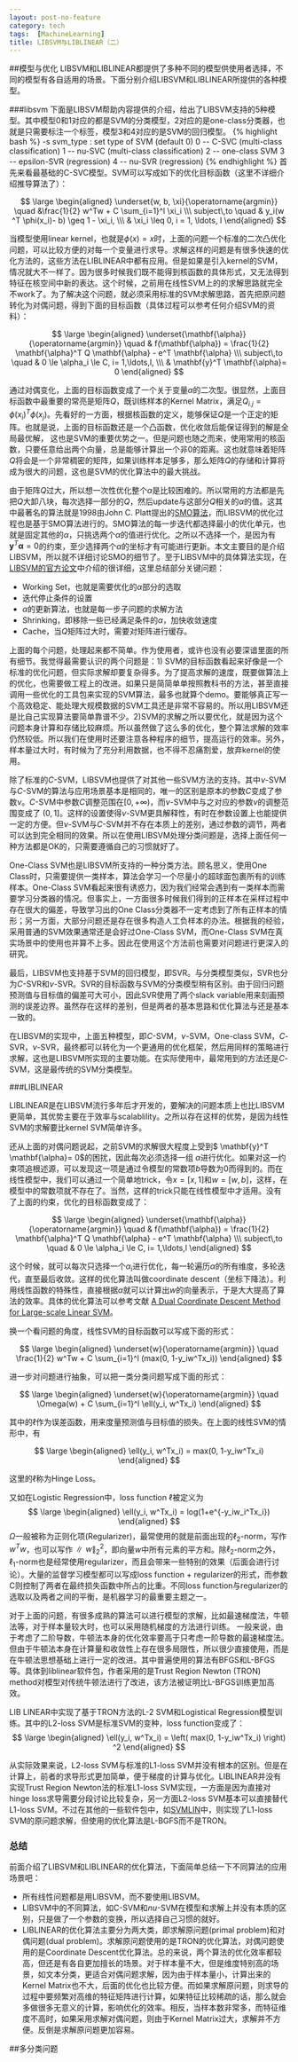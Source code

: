 ```yaml
---
layout: post-no-feature
category: tech
tags:  [MachineLearning]
title: LIBSVM与LIBLINEAR（二）
---
```


##模型与优化
LIBSVM和LIBLINEAR都提供了多种不同的模型供使用者选择，不同的模型有各自适用的场景。下面分别介绍LIBSVM和LIBLINEAR所提供的各种模型。

###libsvm
下面是LIBSVM帮助内容提供的介绍，给出了LIBSVM支持的5种模型。其中模型0和1对应的都是SVM的分类模型，2对应的是one-class分类器，也就是只需要标注一个标签，模型3和4对应的是SVM的回归模型。
{% highlight bash %}
-s svm_type : set type of SVM (default 0)
	0 -- C-SVC		(multi-class classification)
	1 -- nu-SVC		(multi-class classification)
	2 -- one-class SVM
	3 -- epsilon-SVR	(regression)
	4 -- nu-SVR		(regression)
{% endhighlight %}
首先来看最基础的C-SVC模型。SVM可以写成如下的优化目标函数（这里不详细介绍推导算法了）：

$$
\large
\begin{aligned}
\underset{w, b, \xi}{\operatorname{argmin}}  \quad &\frac{1}{2}  w^Tw  + C \sum_{i=1}^l \xi_i \\\
subject\,to \quad & y_i(w ^T \phi(x_i)- b)  \geq 1 - \xi_i, \\\
& \xi_i \leq 0, i = 1, \ldots, l
\end{aligned}
$$

当模型使用linear kernel，也就是$\phi(x) = x$时，上面的问题一个标准的二次凸优化问题，可以比较方便的对每一个变量进行求导。求解这样的问题是有很多快速的优化方法的，这些方法在LIBLINEAR中都有应用。但是如果是引入kernel的SVM，情况就大不一样了。因为很多时候我们既不能得到核函数的具体形式，又无法得到特征在核空间中新的表达。这个时候，之前用在线性SVM上的的求解思路就完全不work了。为了解决这个问题，就必须采用标准的SVM求解思路，首先把原问题转化为对偶问题，得到下面的目标函数（具体过程可以参考任何介绍SVM的资料）：

$$
\large
\begin{aligned}
\underset{\mathbf{\alpha}}{\operatorname{argmin}} \quad & f(\mathbf{\alpha}) =
\frac{1}{2} \mathbf{\alpha}^T Q \mathbf{\alpha} - e^T \mathbf{\alpha} \\\
subject\,to \quad & 0 \le \alpha_i \le C, i= 1,\ldots,l, \\\
& \mathbf{y}^T \mathbf{\alpha}= 0
\end{aligned}
$$

通过对偶变化，上面的目标函数变成了一个关于变量$\alpha$的二次型。很显然，上面目标函数中最重要的常亮是矩阵$Q$，既训练样本的Kernel Matrix，满足$Q_{i.j}=\phi(x_i)^T\phi(x_j)$。先看好的一方面，根据核函数的定义，能够保证$Q$是一个正定的矩阵。也就是说，上面的目标函数还是一个凸函数，优化收敛后能保证得到的解是全局最优解， 这也是SVM的重要优势之一。但是问题也随之而来，使用常用的核函数，只要任意给出两个向量，总是能够计算出一个非0的距离。这也就意味着矩阵$Q$将会是一个非常稠密的矩阵，如果训练样本足够多，那么矩阵$Q$的存储和计算将成为很大的问题，这也是SVM的优化算法中的最大挑战。

由于矩阵$Q$过大，所以想一次性优化整个$\alpha$是比较困难的。所以常用的方法都是先把$Q$大卸八块，每次选择一部分的$Q$，然后update与这部分$Q$相关的$\alpha$的值。这其中最著名的算法就是1998由John C. Platt提出的[SMO算法](http://research.microsoft.com/pubs/68391/smo-book.pdf)，而LIBSVM的优化过程也是基于SMO算法进行的。SMO算法的每一步迭代都选择最小的优化单元，也就是固定其他的$\alpha$，只挑选两个$\alpha$的值进行优化。之所以不选择一个，是因为有$\mathbf{y}^T \mathbf{\alpha}= 0$的约束，至少选择两个$\alpha$的坐标才有可能进行更新。本文主要目的是介绍LIBSVM，所以就不详细讨论SMO的细节了。至于LIBSVM中的具体算法实现，在[LIBSVM的官方论文](http://140.112.30.28/~cjlin/papers/libsvm.pdf)中介绍的很详细，这里总结部分关键问题：

*	Working Set，也就是需要优化的$\alpha$部分的选取
* 	迭代停止条件的设置
* 	$\alpha$的更新算法，也就是每一步子问题的求解方法
* 	Shrinking，即移除一些已经满足条件的$\alpha$，加快收敛速度
* 	Cache，当$Q$矩阵过大时，需要对矩阵进行缓存。

上面的每个问题，处理起来都不简单。作为使用者，或许也没有必要深谙里面的所有细节。我觉得最需要认识的两个问题是：1) SVM的目标函数看起来好像是一个标准的优化问题，但实际求解却要复杂得多。为了提高求解的速度，既要做算法上的优化，也需要做工程上的改进。如果只是简简单单按照教科书的方法，甚至直接调用一些优化的工具包来实现的SVM算法，最多也就算个demo。要能够真正写一个高效稳定、能处理大规模数据的SVM工具还是非常不容易的。所以用LIBSVM还是比自己实现算法要简单靠谱不少。2)SVM的求解之所以要优化，就是因为这个问题本身计算和存储比较麻烦。所以虽然做了这么多的优化，整个算法求解的效率仍然较低。所以我们在使用时还要注意各种程序的细节，提高运行的效率。另外，样本量过大时，有时候为了充分利用数据，也不得不忍痛割爱，放弃kernel的使用。	

除了标准的$C$-SVM，LIBSVM也提供了对其他一些SVM方法的支持。其中$\nu$-SVM与$C$-SVM的算法与应用场景基本是相同的，唯一的区别是原本的参数$C$变成了参数$\nu$。$C$-SVM中参数$C$调整范围在$[0,+\infty)$，而$\nu$-SVM中与之对应的参数$\nu$的调整范围变成了 $(0,1]$。这样的设置使得$\nu$-SVM更具解释性，有时在参数设置上也能提供一定的方便。但$\nu$-SVM与$C$-SVM并不存在本质上的差别，通过参数的调节，两者可以达到完全相同的效果。所以在使用LIBSVM处理分类问题是，选择上面任何一种方法都是OK的，只需要遵循自己的习惯就好了。

One-Class SVM也是LIBSVM所支持的一种分类方法。顾名思义，使用One Class时，只需要提供一类样本，算法会学习一个尽量小的超球面包裹所有的训练样本。One-Class SVM看起来很有诱惑力，因为我们经常会遇到有一类样本而需要学习分类器的情况。但事实上，一方面很多时候我们得到的正样本在采样过程中存在很大的偏差，导致学习出的One Class分类器不一定考虑到了所有正样本的情形；另一方面，大部分问题还是存在很多构造人工负样本的办法。根据我的经验，采用普通的SVM效果通常还是会好过One-Class SVM，而One-Class SVM在真实场景中的使用也并算不上多。因此在使用这个方法前也需要对问题进行更深入的研究。

最后，LIBSVM也支持基于SVM的回归模型，即SVR。与分类模型类似，SVR也分为$C$-SVR和$\nu$-SVR。SVR的目标函数与SVM的分类模型稍有区别。由于回归问题预测值与目标值的偏差可大可小，因此SVR使用了两个slack variable用来刻画预测的误差边界。虽然存在这样的差别，但是两者的基本思路和优化算法与还是基本一致的。

在LIBSVM的实现中，上面五种模型，即$C$-SVM，$\nu$-SVM，One-class SVM，$C$-SVR，$\nu$-SVR，最终都可以转化为一个更通用的优化框架，然后用同样的策略进行求解，这也是LIBSVM所实现的主要功能。在实际使用中，最常用到的方法还是$C$-SVM，这是最传统的SVM分类模型。

###LIBLINEAR

LIBLINEAR是在LIBSVM流行多年后才开发的，要解决的问题本质上也比LIBSVM更简单，其优势主要在于效率与scalablility。之所以存在这样的优势，是因为线性SVM的求解要比kernel SVM简单许多。

还从上面的对偶问题说起，之前SVM的求解很大程度上受到$ \mathbf{y}^T \mathbf{\alpha}= 0$的困扰，因此每次必须选择一组 $\alpha$进行优化。如果对这一约束项追根述源，可以发现这一项是通过令模型的常数项$b$导数为$0$而得到的。而在线性模型中，我们可以通过一个简单地trick，令$x = [x, 1]$和$w = [w, b]$，这样，在模型中的常数项就不存在了。当然，这样的trick只能在线性模型中才适用。没有了上面的约束，优化的目标函数变成了：

$$
\large
\begin{aligned}
\underset{\mathbf{\alpha}}{\operatorname{argmin}} \quad & f(\mathbf{\alpha}) =
\frac{1}{2} \mathbf{\alpha}^T Q \mathbf{\alpha} - e^T \mathbf{\alpha} \\\
subject\,to \quad & 0 \le \alpha_i \le C, i= 1,\ldots,l
\end{aligned}
$$

这个时候，就可以每次只选择一个$\alpha_i$进行优化，每一轮遍历$\alpha$的所有维度，多轮迭代，直至最后收敛。这样的优化算法叫做coordinate descent（坐标下降法）。利用线性函数的特殊性，直接根据$\alpha$就可以计算出$w$的向量表示，于是大大提高了算法的效率。具体的优化算法可以参考文献 [A Dual Coordinate Descent Method for Large-scale Linear SVM](www.csie.ntu.edu.tw/~cjlin/papers/cddual.pdf)。

换一个看问题的角度，线性SVM的目标函数可以写成下面的形式：
	
$$
\large
\begin{aligned}
\underset{w}{\operatorname{argmin}}  \quad \frac{1}{2}  w^Tw  + C \sum_{i=1}^l (max(0, 1-y_iw^Tx_i)) 
\end{aligned}
$$

进一步对问题进行抽象，可以把一类分类问题写成下面的形式：

$$
\large
\begin{aligned}
\underset{w}{\operatorname{argmin}}  \quad  \Omega(w)  + C \sum_{i=1}^l \ell(y_i, w^Tx_i)
\end{aligned}
$$

其中的$\ell$作为误差函数，用来度量预测值与目标值的损失。在上面的线性SVM的情形中，有

$$
\large
\begin{aligned}
\ell(y_i, w^Tx_i) = max(0, 1-y_iw^Tx_i)
\end{aligned}
$$

这里的$\ell$称为Hinge Loss。

又如在Logistic Regression中，loss function $\ell$被定义为
$$
\large
\begin{aligned}
\ell(y_i, w^Tx_i) = log(1+e^{-y_iw_i^Tx_i})
\end{aligned}
$$
$\Omega$一般被称为正则化项(Regularizer)，最常使用的就是前面出现的$\ell_2$-norm，写作$w^Tw$，也可以写作$\parallel w \parallel_2^2$，即向量$w$中所有元素的平方和。除$\ell_2$-norm之外，$\ell_1$-norm也是经常使用regularizer，而且会带来一些特别的效果（后面会进行讨论）。大量的监督学习模型都可以写成loss function + regularizer的形式，而参数C则控制了两者在最终损失函数中所占的比重。不同loss function与regularizer的选取以及两者之间的平衡，是机器学习的最重要主题之一。
	
对于上面的问题，有很多成熟的算法可以进行模型的求解，比如最速梯度法，牛顿法等，对于样本量较大时，也可以采用随机梯度的方法进行训练。	一般来说，由于考虑了二阶导数，牛顿法本身的优化效率要高于只考虑一阶导数的最速梯度法。但由于牛顿法本身在计算量和收敛性上存在很多局限性，所以很少直接使用，而是在牛顿法思想基础上进行一定的改进。其中普遍使用的算法有BFGS和L-BFGS等。具体到liblinear软件包，作者采用的是Trust Region Newton (TRON) method对模型对传统牛顿法进行了改进，该方法被证明比L-BFGS训练更加高效。

LIB LINEAR中实现了基于TRON方法的L-2 SVM和Logistical Regression模型训练。其中的L2-loss SVM是标准SVM的变种，loss function变成了：
$$
\large
\begin{aligned}
\ell(y_i, w^Tx_i) = \left( max(0, 1-y_iw^Tx_i) \right) ^2
\end{aligned}
$$

从实际效果来说，L2-loss SVM与标准的L1-loss SVM并没有根本的区别。但是在计算上，前者的求导形式更加简单，便于梯度的计算与优化。LIBLINEAR并没有实现Trust Region Newton法的标准L1-loss SVM实现，一方面是因为直接对hinge loss求导需要分段讨论比较复杂，另一方面L2-loss SVM基本可以直接替代L1-loss SVM。不过在其他的一些软件包中，如[SVMLIN](http://vikas.sindhwani.org/svmlin.html)中，则实现了L1-loss SVM的原问题求解，但使用的优化算法是L-BGFS而不是TRON。

### 总结
前面介绍了LIBSVM和LIBLINEAR的优化算法，下面简单总结一下不同算法的应用场景吧：

* 所有线性问题都是用LIBSVM，而不要使用LIBSVM。
* LIBSVM中的不同算法，如C-SVM和$nu$-SVM在模型和求解上并没有本质的区别，只是做了一个参数的变换，所以选择自己习惯的就好。
* LIBLINEAR的优化算法主要分为两大类，即求解原问题(primal problem)和对偶问题(dual problem)。求解原问题使用的是TRON的优化算法，对偶问题使用的是Coordinate Descent优化算法。总的来说，两个算法的优化效率都较高，但还是有各自更加擅长的场景。对于样本量不大，但是维度特别高的场景，如文本分类，更适合对偶问题求解，因为由于样本量小，计算出来的Kernel Matrix也不大，后面的优化也比较方便。而如果求解原问题，则求导的过程中要频繁对高维的特征矩阵进行计算，如果特征比较稀疏的话，那么就会多做很多无意义的计算，影响优化的效率。相反，当样本数非常多，而特征维度不高时，如果采用求解对偶问题，则由于Kernel Matrix过大，求解并不方便。反倒是求解原问题更加容易。

##多分类问题


	
